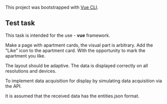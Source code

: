 This project was bootstrapped with [Vue CLI](https://github.com/vuejs/vue-cli).

## Test task

This task is intended for the use - **vue** framework.

Make a page with apartment cards, the visual part is arbitrary. Add the "Like" icon to the apartment card. With the opportunity to mark the apartment you like.

The layout should be adaptive. The data is displayed correctly on all resolutions and devices.

To implement data acquisition for display by simulating data acquisition via the API.

It is assumed that the received data has the entities.json format.

